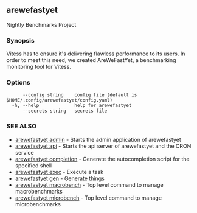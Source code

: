 ## arewefastyet

Nightly Benchmarks Project

### Synopsis

Vitess has to ensure it's delivering flawless performance to its users. In order to meet this need, we created AreWeFastYet, a benchmarking monitoring tool for Vitess.

### Options

```
      --config string    config file (default is $HOME/.config/arewefastyet/config.yaml)
  -h, --help             help for arewefastyet
      --secrets string   secrets file
```

### SEE ALSO

* [arewefastyet admin](arewefastyet_admin.md)	 - Starts the admin application of arewefastyet
* [arewefastyet api](arewefastyet_api.md)	 - Starts the api server of arewefastyet and the CRON service
* [arewefastyet completion](arewefastyet_completion.md)	 - Generate the autocompletion script for the specified shell
* [arewefastyet exec](arewefastyet_exec.md)	 - Execute a task
* [arewefastyet gen](arewefastyet_gen.md)	 - Generate things
* [arewefastyet macrobench](arewefastyet_macrobench.md)	 - Top level command to manage macrobenchmarks
* [arewefastyet microbench](arewefastyet_microbench.md)	 - Top level command to manage microbenchmarks

